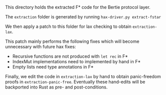 This directory holds the extracted F* code for the Bertie protocol layer.

The `extraction` folder is generated by running `hax-driver.py extract-fstar`

We then apply a patch to this folder for lax checking to obtain `extraction-lax`.

This patch mainly performs the following fixes which will become unnecessary with future hax fixes:

* Recursive functions are not produced with `let rec` in F*
* IndexMut implementations need to implemented by hand in F*
* Empty lists need type annotations in F*

Finally, we edit the code in `extraction-lax` by hand to obtain panic-freedom proofs in `extraction-panic-free`.
Eventually these hand-edits will be backported into Rust as pre- and post-conditions.





